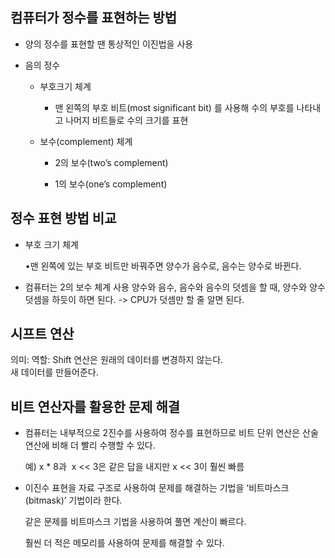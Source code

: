 ## 컴퓨터가 정수를 표현하는 방법

- 양의 정수를 표현할 땐 통상적인 이진법을 사용

- 음의 정수
	- 부호크기 체계
		- 맨 왼쪽의 부호 비트(most significant bit) 를 사용해 수의 부호를 나타내고 나머지 비트들로 수의 크기를 표현
	- 보수(complement) 체계
		
		- 2의 보수(two’s complement)
		
		- 1의 보수(one’s complement)

## 정수 표현 방법 비교

- 부호 크기 체계
	
	•맨 왼쪽에 있는 부호 비트만 바꿔주면 양수가 음수로, 음수는 양수로 바뀐다.

- 컴퓨터는 2의 보수 체계 사용
	양수와 음수, 음수와 음수의 덧셈을 할 때, 
	양수와 양수 덧셈을 하듯이 하면 된다.
	-> CPU가 덧셈만 할 줄 알면 된다.

## 시프트 연산
의미:
역할:
Shift 연산은 원래의 데이터를 변경하지 않는다.  
새 데이터를 만들어준다.

## 비트 연산자를 활용한 문제 해결
- 컴퓨터는 내부적으로 2진수를 사용하여 정수를 표현하므로 비트 단위 연산은 산술 연산에 비해 더 빨리 수행할 수 있다.
	
	예) x * 8과  x << 3은 같은 답을 내지만 x << 3이 훨씬 빠름
	
- 이진수 표현을 자료 구조로 사용하여 문제를 해결하는 기법을 ‘비트마스크(bitmask)’ 기법이라 한다.
	
	같은 문제를 비트마스크 기법을 사용하여 풀면 계산이 빠르다.
	
	훨씬 더 적은 메모리를 사용하여 문제를 해결할 수 있다.